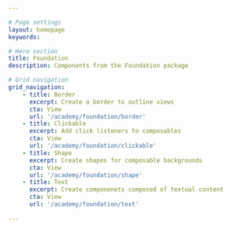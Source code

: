 ```yaml
---

# Page settings
layout: homepage
keywords:

# Hero section
title: Foundation
description: Components from the Foundation package

# Grid navigation
grid_navigation:
    - title: Border
      excerpt: Create a border to outline views
      cta: View
      url: '/academy/foundation/border'
    - title: Clickable
      excerpt: Add click listeners to composables
      cta: View
      url: '/academy/foundation/clickable'
    - title: Shape
      excerpt: Create shapes for composable backgrounds
      cta: View
      url: '/academy/foundation/shape'
    - title: Text
      excerpt: Create componenets composed of textual content
      cta: View
      url: '/academy/foundation/text'
      
---
```

